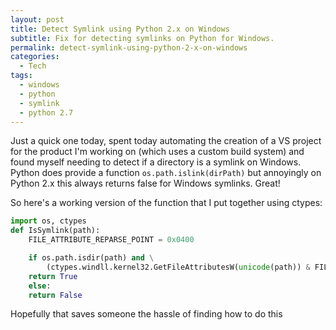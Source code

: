 ```yaml
---
layout: post
title: Detect Symlink using Python 2.x on Windows
subtitle: Fix for detecting symlinks on Python for Windows.
permalink: detect-symlink-using-python-2-x-on-windows
categories:
  - Tech
tags:
  - windows
  - python
  - symlink
  - python 2.7
---
```


Just a quick one today, spent today automating the creation of a VS project for
the product I'm working on (which uses a custom build system) and found myself
needing to detect if a directory is a symlink on Windows. Python does provide a
function `os.path.islink(dirPath)` but annoyingly on Python 2.x this always
returns false for Windows symlinks. Great!

So here's a working version of the function that I put together using ctypes:

```python
import os, ctypes
def IsSymlink(path):
    FILE_ATTRIBUTE_REPARSE_POINT = 0x0400

    if os.path.isdir(path) and \
        (ctypes.windll.kernel32.GetFileAttributesW(unicode(path)) & FILE_ATTRIBUTE_REPARSE_POINT):
    return True
    else:
    return False
```

Hopefully that saves someone the hassle of finding how to do this
